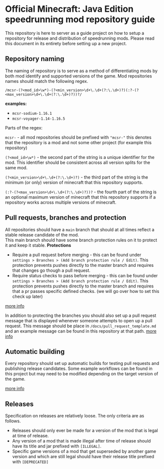 
# Official Minecraft: Java Edition speedrunning mod repository guide

This repository is here to server as a guide project on how to setup a repository for release and distribution of speedrunning mods. Please read this document in its entirety before setting up a new project.

## Repository naming

The naming of repository is to serve as a method of differentiating mods by both mod identify and supported versions of the game.
Mod repositories names should match the following regex.

`/mcsr-(?<mod_id>\w*)-(?<min_version>\d+\.\d+(?:\.\d+)?)(:?-(?<max_version>\d+\.\d+(?:\.\d+)?))?/`

**examples:**
* `mcsr-sodium-1.16.1`
* `mcsr-voyager-1.14-1.16.5`

Parts of the regex:

`mcsr-` - all mod repositories should be prefixed with `"mcsr-"` this denotes that the repository is a mod and not some other project (for example this repository)

`(?<mod_id>\w*)` - the second part of the string is a unique identifier for the mod. This identifier should be consistent across all version splits for the same mod.

`(?<min_version>\d+\.\d+(?:\.\d+)?)` - the third part of the string is the minimum (or only) version of minecraft that this repository supports.

`(:?-(?<max_version>\d+\.\d+(?:\.\d+)?))?` - the fourth part of the string is an optional maximum version of minecraft that this repository supports if a repository works across multiple versions of minecraft.

## Pull requests, branches and protection

All repositories should have a `main` branch that should at all times reflect a stable release candidate of the mod.    
This main branch should have some branch protection rules on it to protect it and keep it stable.
**Protections**
* Require a pull request before merging - this can be found under `settings > Branches > (Add branch protection rule / Edit)`. This protection prevents pushes directly to the master branch and requires that changes go though a pull request.
* Require status checks to pass before merging - this can be found under `settings > Branches > (Add branch protection rule / Edit)`. This protection prevents pushes directly to the master branch and requires that a pr passes specific defined checks. (we will go over how to set this check up later)
<!--- figure out check name and put it here --->
[more info](https://docs.github.com/en/repositories/configuring-branches-and-merges-in-your-repository/defining-the-mergeability-of-pull-requests/managing-a-branch-protection-rule)

In addition to protecting the branches you should also set up a pull request message that is displayed whenever someone attempts to open up a pull request. This message should be place in `/docs/pull_request_template.md` and an example message can be found in this repository at that path.
[more info](https://docs.github.com/en/communities/using-templates-to-encourage-useful-issues-and-pull-requests/creating-a-pull-request-template-for-your-repository)

<!---
## Issues
add information on setting up issues to prevent dump people from opening issues without information
[more info](https://docs.github.com/en/communities/using-templates-to-encourage-useful-issues-and-pull-requests/configuring-issue-templates-for-your-repository)
--->

## Automatic building

Every repository should set up automatic builds for testing pull requests and publishing release candidates. Some example workflows can be found in this project but may need to be modified depending on the target version of the game.   
<!--- write more specifics on auto setting up releases --->
<!--- write more specifics on pr checks --->
[more info](https://docs.github.com/en/actions/using-workflows)

## Releases

Specification on releases are relatively loose. The only criteria are as follows.
- Releases should only ever be made for a version of the mod that is legal at time of release.
- Any version of a mod that is made illegal after time of release should have its title and jar prefixed with `[ILLEGAL]`.
- Specific game versions of a mod that get superseded by another game version and which are still legal should have their release title prefixed with `[DEPRECATED]`

